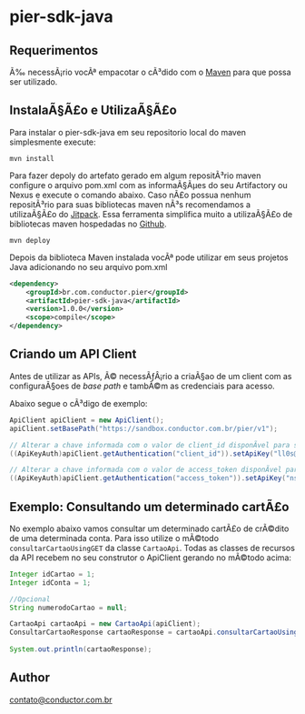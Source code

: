 # pier-sdk-java

## Requerimentos

Ã‰ necessÃ¡rio vocÃª empacotar o cÃ³dido com o [Maven](https://maven.apache.org/) para que possa ser utilizado. 

## InstalaÃ§Ã£o e UtilizaÃ§Ã£o

Para instalar o pier-sdk-java em seu repositorio local do maven simplesmente execute:

```shell
mvn install
```

Para fazer depoly do artefato gerado em algum repositÃ³rio maven configure o arquivo pom.xml com as informaÃ§Ãµes do seu Artifactory ou Nexus e execute o comando abaixo. Caso nÃ£o possua nenhum repositÃ³rio para suas bibliotecas maven nÃ³s recomendamos a utilizaÃ§Ã£o do [Jitpack](https://jitpack.io/). Essa ferramenta simplifica muito a utilizaÃ§Ã£o de bibliotecas maven hospedadas no [Github](https://github.com).

```shell
mvn deploy
```

Depois da biblioteca Maven instalada vocÃª pode utilizar em seus projetos Java adicionando no seu arquivo pom.xml

```xml
<dependency>
    <groupId>br.com.conductor.pier</groupId>
    <artifactId>pier-sdk-java</artifactId>
    <version>1.0.0</version>
    <scope>compile</scope>
</dependency>

```

## Criando um API Client

Antes de utilizar as APIs, Ã© necessÃƒÂ¡rio a criaÃ§ao de um client com as configuraÃ§oes de _base path_ e tambÃ©m as credenciais para acesso.

Abaixo segue o cÃ³digo de exemplo:

```java
ApiClient apiClient = new ApiClient();
apiClient.setBasePath("https://sandbox.conductor.com.br/pier/v1");

// Alterar a chave informada com o valor de client_id disponÃ­vel para sua APP
((ApiKeyAuth)apiClient.getAuthentication("client_id")).setApiKey("ll0s@$AS$Ssasds");

// Alterar a chave informada com o valor de access_token disponÃ­vel para sua APP
((ApiKeyAuth)apiClient.getAuthentication("access_token")).setApiKey("nsswllKgtXTMv0G");
```

## Exemplo: Consultando um determinado cartÃ£o

No exemplo abaixo vamos consultar um determinado cartÃ£o de crÃ©dito de uma determinada conta. Para isso utilize o mÃ©todo `consultarCartaoUsingGET` da classe `CartaoApi`.
Todas as classes de recursos da API recebem no seu construtor o ApiClient gerando no mÃ©todo acima:

```java
Integer idCartao = 1;
Integer idConta = 1;

//Opcional
String numerodoCartao = null;

CartaoApi cartaoApi = new CartaoApi(apiClient);
ConsultarCartaoResponse cartaoResponse = cartaoApi.consultarCartaoUsingGET(idConta, idCartao, numerodoCartao);
      
System.out.println(cartaoResponse);
```

## Author

contato@conductor.com.br


